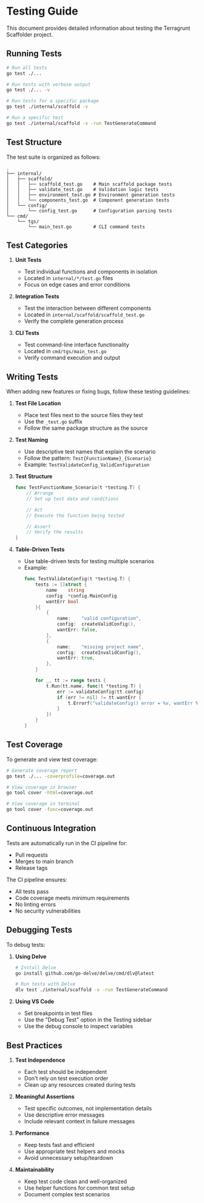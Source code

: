 # Testing Guide

This document provides detailed information about testing the Terragrunt Scaffolder project.

## Running Tests

```bash
# Run all tests
go test ./...

# Run tests with verbose output
go test ./... -v

# Run tests for a specific package
go test ./internal/scaffold -v

# Run a specific test
go test ./internal/scaffold -v -run TestGenerateCommand
```

## Test Structure

The test suite is organized as follows:

```
.
├── internal/
│   ├── scaffold/
│   │   ├── scaffold_test.go    # Main scaffold package tests
│   │   ├── validate_test.go    # Validation logic tests
│   │   ├── environment_test.go # Environment generation tests
│   │   └── components_test.go  # Component generation tests
│   └── config/
│       └── config_test.go      # Configuration parsing tests
└── cmd/
    └── tgs/
        └── main_test.go        # CLI command tests
```

## Test Categories

1. **Unit Tests**
   - Test individual functions and components in isolation
   - Located in `internal/*/test.go` files
   - Focus on edge cases and error conditions

2. **Integration Tests**
   - Test the interaction between different components
   - Located in `internal/scaffold/scaffold_test.go`
   - Verify the complete generation process

3. **CLI Tests**
   - Test command-line interface functionality
   - Located in `cmd/tgs/main_test.go`
   - Verify command execution and output

## Writing Tests

When adding new features or fixing bugs, follow these testing guidelines:

1. **Test File Location**
   - Place test files next to the source files they test
   - Use the `_test.go` suffix
   - Follow the same package structure as the source

2. **Test Naming**
   - Use descriptive test names that explain the scenario
   - Follow the pattern: `Test{FunctionName}_{Scenario}`
   - Example: `TestValidateConfig_ValidConfiguration`

3. **Test Structure**
   ```go
   func TestFunctionName_Scenario(t *testing.T) {
       // Arrange
       // Set up test data and conditions

       // Act
       // Execute the function being tested

       // Assert
       // Verify the results
   }
   ```

4. **Table-Driven Tests**
   - Use table-driven tests for testing multiple scenarios
   - Example:
     ```go
     func TestValidateConfig(t *testing.T) {
         tests := []struct {
             name    string
             config  *config.MainConfig
             wantErr bool
         }{
             {
                 name:    "valid configuration",
                 config:  createValidConfig(),
                 wantErr: false,
             },
             {
                 name:    "missing project name",
                 config:  createInvalidConfig(),
                 wantErr: true,
             },
         }

         for _, tt := range tests {
             t.Run(tt.name, func(t *testing.T) {
                 err := validateConfig(tt.config)
                 if (err != nil) != tt.wantErr {
                     t.Errorf("validateConfig() error = %v, wantErr %v", err, tt.wantErr)
                 }
             })
         }
     }
     ```

## Test Coverage

To generate and view test coverage:

```bash
# Generate coverage report
go test ./... -coverprofile=coverage.out

# View coverage in browser
go tool cover -html=coverage.out

# View coverage in terminal
go tool cover -func=coverage.out
```

## Continuous Integration

Tests are automatically run in the CI pipeline for:
- Pull requests
- Merges to main branch
- Release tags

The CI pipeline ensures:
- All tests pass
- Code coverage meets minimum requirements
- No linting errors
- No security vulnerabilities

## Debugging Tests

To debug tests:

1. **Using Delve**
   ```bash
   # Install Delve
   go install github.com/go-delve/delve/cmd/dlv@latest

   # Run tests with Delve
   dlv test ./internal/scaffold -v -run TestGenerateCommand
   ```

2. **Using VS Code**
   - Set breakpoints in test files
   - Use the "Debug Test" option in the Testing sidebar
   - Use the debug console to inspect variables

## Best Practices

1. **Test Independence**
   - Each test should be independent
   - Don't rely on test execution order
   - Clean up any resources created during tests

2. **Meaningful Assertions**
   - Test specific outcomes, not implementation details
   - Use descriptive error messages
   - Include relevant context in failure messages

3. **Performance**
   - Keep tests fast and efficient
   - Use appropriate test helpers and mocks
   - Avoid unnecessary setup/teardown

4. **Maintainability**
   - Keep test code clean and well-organized
   - Use helper functions for common test setup
   - Document complex test scenarios 